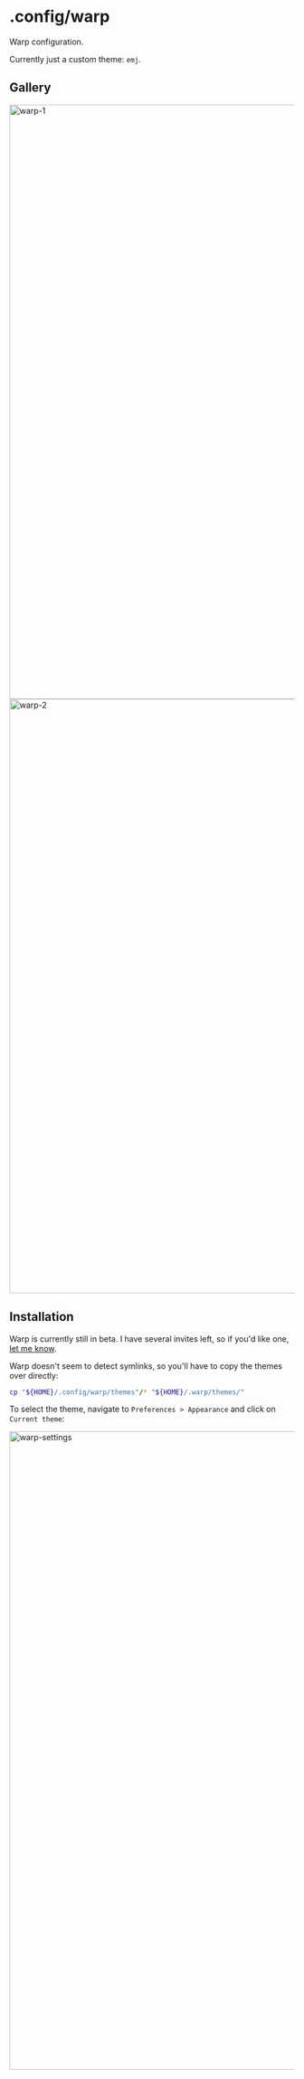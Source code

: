 # .config/warp

Warp configuration.

Currently just a custom theme: `emj`.


## Gallery

<img width="1051" alt="warp-1" src="https://user-images.githubusercontent.com/19394509/154935938-d3b89030-00bc-4d09-b5b3-814459e165f8.png">

<img width="1051" alt="warp-2" src="https://user-images.githubusercontent.com/19394509/154935935-143e1584-e278-4e6a-a130-a1ca2d06946a.png">


## Installation

Warp is currently still in beta. I have several invites left, so if you'd like one, [let me know](https://ejonokuchi.com/about.html#contact).

Warp doesn't seem to detect symlinks, so you'll have to copy the themes over directly:

```bash
cp "${HOME}/.config/warp/themes"/* "${HOME}/.warp/themes/"
```

To select the theme, navigate to `Preferences > Appearance` and click on `Current theme`:

<img width="1129" alt="warp-settings" src="https://user-images.githubusercontent.com/19394509/154935928-02b51662-4266-434a-b20d-ce5232650193.png">

